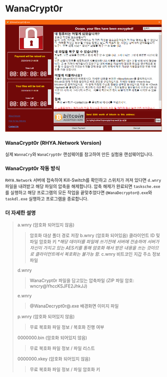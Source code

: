 WanaCrypt0r
===
![WanaCrypt0r Main](main-image.png)

### WanaCrypt0r (RHYA.Network Version)
실제 `WannaCry`와 `WanaCrypt0r` 랜섬웨어를 참고하여 만든 실험용 랜섬웨어입니다.

### WanaCrypt0r 작동 방식
`RHYA.Network` 서버에 접속하여 Kill-Switch를 확인하고 스위치가 꺼져 있다면 `d.wnry`파일을 내려받고 해당 파일의 압축을 해제합니다. 압축 해제가 완료되면 `tasksche.exe`를 실행하고 해당 프로그램의 모든 작업을 끝맞추었다면 `@WanaDecryptor@.exe`와 `taskdl.exe` 실행하고 프로그램을 종료합니다.

### 더 자세한 설명
> a.wnry (암호화 되어있지 않음) 
>> 암호화 대상 폴더 경로 저장 
> b.wnry (암호화 되어있음) 
>> 클라이언트 ID 및 파일 암호화 키 
>> _*해당 데이터를 파일에 쓰기전에 서버에 전송하여 서버가 자신이 가지고 있는 AES키를 통해 암호화 해서 받은 내용을 쓰는 것이므로 클라이언트에서 복호화는 불가능 함._ 
> c.wnry 
>> 비트코인 지갑 주소 정보 파일 
>> 
> d.wnry 
>> WanaCrypt0r 파일을 담고있는 압축파일 (ZIP 파일 암호: wncry@YhccKSJFE2JhkJJ) 
>> 
> e.wnry 
>> @WanaDecrypt0r@.exe 배경화면 이미지 파일 
>> 
> p.wnry (암호화 되어있지 않음) 
>> 무료 복호화 파일 정보 / 복호화 진행 여부 
>> 
> 0000000.bin (암호화 되어있지 않음) 
>> 무료 복호화 파일 정보 / 파일 리스트 
>> 
> 0000000.xkey (암호화 되어있지 않음) 
>> 무료 복호화 파일 정보 / 파일 암호화 키 
